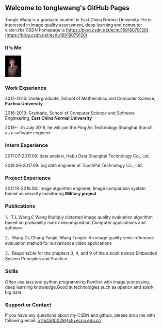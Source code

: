 
## Welcome to tonglewang's GitHub Pages
Tongle Wang is a graduate student in East China Normal University. He is interested in image quality assessment, deep learning and computer vision.His CSDN homepage is [https://blog.csdn.net/ecnu18918079120](https://blog.csdn.net/ecnu18918079120)

### It's Me
<img src="/itsme.jpg"  height="71" width="53">

### Work Experience
2012-2016: Undergraduate, School of Mathematics and Computer Science, **Fuzhou University**

2016-2019: Graduate, School of Computer Science and Software Engineering, **East China Normal University**

2019~    : In July 2019, he will join the Ping An Technology Shanghai Branch as a software engineer

### Intern Experience
2017.07-2017.09: data analyst, Habu Data Shanghai Technology Co., Ltd.

2018.06-2017.09: big data engineer at TouchPal Technology Co., Ltd.

### Project Experience
2017.10-2018.06: Image algorithm engineer, Image comparison system based on security monitoring.**Military project**

### Publications
1、T.L.Wang,C Wang Multiply distorted image quality evaluation algorithm based on probability matrix decomposition,Computer applications and software

2、Wang Ci, Chang Yanjie, Wang Tongle. An image quality semi-reference evaluation method for surveillance video applications

3、Responsible for the chapters 3, 4, and 9 of the a book named Embedded System Principles and Practice

### Skills
Often use java and python programming.Familiar with image processing, deep learning knowledge.Good at technologies such as opencv and spark big data

### Support or Contact
If you have any questions about my CSDN and github, please drop me with following email:
51164500029@stu.ecnu.edu.cn
